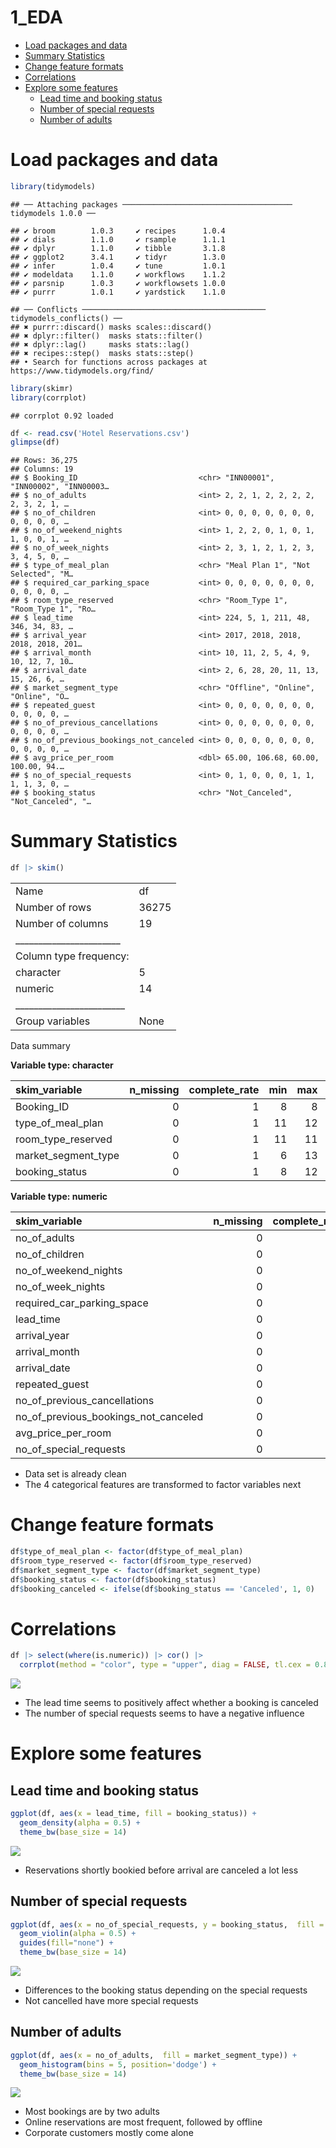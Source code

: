 1_EDA
================

- <a href="#load-packages-and-data" id="toc-load-packages-and-data">Load
  packages and data</a>
- <a href="#summary-statistics" id="toc-summary-statistics">Summary
  Statistics</a>
- <a href="#change-feature-formats" id="toc-change-feature-formats">Change
  feature formats</a>
- <a href="#correlations" id="toc-correlations">Correlations</a>
- <a href="#explore-some-features" id="toc-explore-some-features">Explore
  some features</a>
  - <a href="#lead-time-and-booking-status"
    id="toc-lead-time-and-booking-status">Lead time and booking status</a>
  - <a href="#number-of-special-requests"
    id="toc-number-of-special-requests">Number of special requests</a>
  - <a href="#number-of-adults" id="toc-number-of-adults">Number of
    adults</a>

# Load packages and data

``` r
library(tidymodels)
```

    ## ── Attaching packages ────────────────────────────────────── tidymodels 1.0.0 ──

    ## ✔ broom        1.0.3     ✔ recipes      1.0.4
    ## ✔ dials        1.1.0     ✔ rsample      1.1.1
    ## ✔ dplyr        1.1.0     ✔ tibble       3.1.8
    ## ✔ ggplot2      3.4.1     ✔ tidyr        1.3.0
    ## ✔ infer        1.0.4     ✔ tune         1.0.1
    ## ✔ modeldata    1.1.0     ✔ workflows    1.1.2
    ## ✔ parsnip      1.0.3     ✔ workflowsets 1.0.0
    ## ✔ purrr        1.0.1     ✔ yardstick    1.1.0

    ## ── Conflicts ───────────────────────────────────────── tidymodels_conflicts() ──
    ## ✖ purrr::discard() masks scales::discard()
    ## ✖ dplyr::filter()  masks stats::filter()
    ## ✖ dplyr::lag()     masks stats::lag()
    ## ✖ recipes::step()  masks stats::step()
    ## • Search for functions across packages at https://www.tidymodels.org/find/

``` r
library(skimr)
library(corrplot)
```

    ## corrplot 0.92 loaded

``` r
df <- read.csv('Hotel Reservations.csv')
glimpse(df)
```

    ## Rows: 36,275
    ## Columns: 19
    ## $ Booking_ID                           <chr> "INN00001", "INN00002", "INN00003…
    ## $ no_of_adults                         <int> 2, 2, 1, 2, 2, 2, 2, 2, 3, 2, 1, …
    ## $ no_of_children                       <int> 0, 0, 0, 0, 0, 0, 0, 0, 0, 0, 0, …
    ## $ no_of_weekend_nights                 <int> 1, 2, 2, 0, 1, 0, 1, 1, 0, 0, 1, …
    ## $ no_of_week_nights                    <int> 2, 3, 1, 2, 1, 2, 3, 3, 4, 5, 0, …
    ## $ type_of_meal_plan                    <chr> "Meal Plan 1", "Not Selected", "M…
    ## $ required_car_parking_space           <int> 0, 0, 0, 0, 0, 0, 0, 0, 0, 0, 0, …
    ## $ room_type_reserved                   <chr> "Room_Type 1", "Room_Type 1", "Ro…
    ## $ lead_time                            <int> 224, 5, 1, 211, 48, 346, 34, 83, …
    ## $ arrival_year                         <int> 2017, 2018, 2018, 2018, 2018, 201…
    ## $ arrival_month                        <int> 10, 11, 2, 5, 4, 9, 10, 12, 7, 10…
    ## $ arrival_date                         <int> 2, 6, 28, 20, 11, 13, 15, 26, 6, …
    ## $ market_segment_type                  <chr> "Offline", "Online", "Online", "O…
    ## $ repeated_guest                       <int> 0, 0, 0, 0, 0, 0, 0, 0, 0, 0, 0, …
    ## $ no_of_previous_cancellations         <int> 0, 0, 0, 0, 0, 0, 0, 0, 0, 0, 0, …
    ## $ no_of_previous_bookings_not_canceled <int> 0, 0, 0, 0, 0, 0, 0, 0, 0, 0, 0, …
    ## $ avg_price_per_room                   <dbl> 65.00, 106.68, 60.00, 100.00, 94.…
    ## $ no_of_special_requests               <int> 0, 1, 0, 0, 0, 1, 1, 1, 1, 3, 0, …
    ## $ booking_status                       <chr> "Not_Canceled", "Not_Canceled", "…

# Summary Statistics

``` r
df |> skim()
```

|                                                  |       |
|:-------------------------------------------------|:------|
| Name                                             | df    |
| Number of rows                                   | 36275 |
| Number of columns                                | 19    |
| \_\_\_\_\_\_\_\_\_\_\_\_\_\_\_\_\_\_\_\_\_\_\_   |       |
| Column type frequency:                           |       |
| character                                        | 5     |
| numeric                                          | 14    |
| \_\_\_\_\_\_\_\_\_\_\_\_\_\_\_\_\_\_\_\_\_\_\_\_ |       |
| Group variables                                  | None  |

Data summary

**Variable type: character**

| skim_variable       | n_missing | complete_rate | min | max | empty | n_unique | whitespace |
|:--------------------|----------:|--------------:|----:|----:|------:|---------:|-----------:|
| Booking_ID          |         0 |             1 |   8 |   8 |     0 |    36275 |          0 |
| type_of_meal_plan   |         0 |             1 |  11 |  12 |     0 |        4 |          0 |
| room_type_reserved  |         0 |             1 |  11 |  11 |     0 |        7 |          0 |
| market_segment_type |         0 |             1 |   6 |  13 |     0 |        5 |          0 |
| booking_status      |         0 |             1 |   8 |  12 |     0 |        2 |          0 |

**Variable type: numeric**

| skim_variable                        | n_missing | complete_rate |    mean |    sd |   p0 |    p25 |     p50 |  p75 | p100 | hist  |
|:-------------------------------------|----------:|--------------:|--------:|------:|-----:|-------:|--------:|-----:|-----:|:------|
| no_of_adults                         |         0 |             1 |    1.84 |  0.52 |    0 |    2.0 |    2.00 |    2 |    4 | ▁▂▇▁▁ |
| no_of_children                       |         0 |             1 |    0.11 |  0.40 |    0 |    0.0 |    0.00 |    0 |   10 | ▇▁▁▁▁ |
| no_of_weekend_nights                 |         0 |             1 |    0.81 |  0.87 |    0 |    0.0 |    1.00 |    2 |    7 | ▇▃▁▁▁ |
| no_of_week_nights                    |         0 |             1 |    2.20 |  1.41 |    0 |    1.0 |    2.00 |    3 |   17 | ▇▁▁▁▁ |
| required_car_parking_space           |         0 |             1 |    0.03 |  0.17 |    0 |    0.0 |    0.00 |    0 |    1 | ▇▁▁▁▁ |
| lead_time                            |         0 |             1 |   85.23 | 85.93 |    0 |   17.0 |   57.00 |  126 |  443 | ▇▃▁▁▁ |
| arrival_year                         |         0 |             1 | 2017.82 |  0.38 | 2017 | 2018.0 | 2018.00 | 2018 | 2018 | ▂▁▁▁▇ |
| arrival_month                        |         0 |             1 |    7.42 |  3.07 |    1 |    5.0 |    8.00 |   10 |   12 | ▃▃▅▆▇ |
| arrival_date                         |         0 |             1 |   15.60 |  8.74 |    1 |    8.0 |   16.00 |   23 |   31 | ▇▇▇▆▆ |
| repeated_guest                       |         0 |             1 |    0.03 |  0.16 |    0 |    0.0 |    0.00 |    0 |    1 | ▇▁▁▁▁ |
| no_of_previous_cancellations         |         0 |             1 |    0.02 |  0.37 |    0 |    0.0 |    0.00 |    0 |   13 | ▇▁▁▁▁ |
| no_of_previous_bookings_not_canceled |         0 |             1 |    0.15 |  1.75 |    0 |    0.0 |    0.00 |    0 |   58 | ▇▁▁▁▁ |
| avg_price_per_room                   |         0 |             1 |  103.42 | 35.09 |    0 |   80.3 |   99.45 |  120 |  540 | ▇▅▁▁▁ |
| no_of_special_requests               |         0 |             1 |    0.62 |  0.79 |    0 |    0.0 |    0.00 |    1 |    5 | ▇▁▁▁▁ |

- Data set is already clean
- The 4 categorical features are transformed to factor variables next

# Change feature formats

``` r
df$type_of_meal_plan <- factor(df$type_of_meal_plan)
df$room_type_reserved <- factor(df$room_type_reserved)
df$market_segment_type <- factor(df$market_segment_type)
df$booking_status <- factor(df$booking_status)
df$booking_canceled <- ifelse(df$booking_status == 'Canceled', 1, 0)
```

# Correlations

``` r
df |> select(where(is.numeric)) |> cor() |> 
  corrplot(method = "color", type = "upper", diag = FALSE, tl.cex = 0.8)
```

![](1_EDA_files/figure-gfm/unnamed-chunk-5-1.png)<!-- -->

- The lead time seems to positively affect whether a booking is canceled
- The number of special requests seems to have a negative influence

# Explore some features

## Lead time and booking status

``` r
ggplot(df, aes(x = lead_time, fill = booking_status)) +
  geom_density(alpha = 0.5) +
  theme_bw(base_size = 14)
```

![](1_EDA_files/figure-gfm/unnamed-chunk-6-1.png)<!-- -->

- Reservations shortly bookied before arrival are canceled a lot less

## Number of special requests

``` r
ggplot(df, aes(x = no_of_special_requests, y = booking_status,  fill = booking_status)) +
  geom_violin(alpha = 0.5) +
  guides(fill="none") +
  theme_bw(base_size = 14)
```

![](1_EDA_files/figure-gfm/unnamed-chunk-7-1.png)<!-- -->

- Differences to the booking status depending on the special requests
- Not cancelled have more special requests

## Number of adults

``` r
ggplot(df, aes(x = no_of_adults,  fill = market_segment_type)) + 
  geom_histogram(bins = 5, position='dodge') +
  theme_bw(base_size = 14)
```

![](1_EDA_files/figure-gfm/unnamed-chunk-8-1.png)<!-- -->

- Most bookings are by two adults
- Online reservations are most frequent, followed by offline
- Corporate customers mostly come alone
